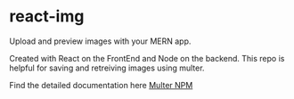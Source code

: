 # react-img
Upload and preview images with your MERN app.



Created with React on the FrontEnd and Node on the backend.
This repo is helpful for saving and retreiving images using multer.

Find the detailed documentation here <a href="https://www.npmjs.com/package/multer">Multer NPM</a>

